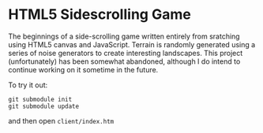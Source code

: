 HTML5 Sidescrolling Game
====

The beginnings of a side-scrolling game written entirely from sratching using HTML5 canvas
and JavaScript. Terrain is randomly generated using a series of noise generators to create
interesting landscapes. This project (unfortunately) has been somewhat abandoned, although
I do intend to continue working on it sometime in the future.

To try it out:
```
git submodule init
git submodule update
```
and then open ```client/index.htm```

